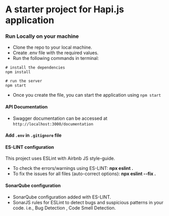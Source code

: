 # A starter project for Hapi.js application

###  Run Locally on your machine
* Clone the repo to your local machine.
* Create .env file with the required values. 
* Run the following commands in terminal:
```
# install the dependencies
npm install

# run the server
npm start
```

- Once you create the file, you can start the application using `npm start`

#### API Documentation

- Swagger documentation can be accessed at `http://localhost:3000/documentation`

#### Add `.env` in `.gitignore` file

#### ES-LINT configuration

This project uses ESLint with Airbnb JS style-guide. 

- To check the errors/warnings using ES-LINT:  **npx eslint .**
- To fix the issues for all files (auto-correct options):    **npx eslint --fix .**

#### SonarQube configuration

- SonarQube configuration added with ES-LINT.
- SonarJS rules for ESLint to detect bugs and suspicious patterns in your code. i.e., Bug Detection , Code Smell Detection.

